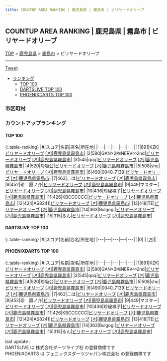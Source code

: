```yaml
---
title: COUNTUP AREA RANKING | 鹿児島県 | 霧島市 | ビリヤードオリーブ
---
```

## COUNTUP AREA RANKING | 鹿児島県 | 霧島市 | ビリヤードオリーブ

[TOP](/darts/rank/) > [鹿児島県](/darts/rank/鹿児島県/) > [霧島市](/darts/rank/鹿児島県/霧島市/) > ビリヤードオリーブ

___

<a href="https://twitter.com/share?ref_src=twsrc%5Etfw" data-text="COUNTUP AREA RANKING | 鹿児島県霧島市ビリヤードオリーブ" class="twitter-share-button" data-hashtags="DARTSLIVE,PHOENIXDARTS,darts,ダーツ" data-show-count="false">Tweet</a>

* [ランキング](#カウントアップランキング)
    * [TOP 100](#top-100)
    * [DARTSLIVE TOP 100](#dartslive-top-100)
    * [PHOENIXDARTS TOP 100](#phoenixdarts-top-100)

### 市区町村

<ul>

</ul>

### カウントアップランキング

#### TOP 100



{:.table-ranking}
|#|スコア|名前|店名|所在地|
|---|---|---|---|---|
|1|691|<span class="rank-name-pd">KZK</span>|<a href="/darts/rank/shops/93936.html">ビリヤードオリーブ</a> <a href="https://vs.phoenixdarts.com/jp/shop/shopDetailInfo/s_93936?s_seq=93936">[↗]</a>|<a href="/darts/rank/鹿児島県/霧島市">鹿児島県霧島市</a>|
|2|580|<span class="rank-name-pd">GAN×2㈲NERV∽2nd</span>|<a href="/darts/rank/shops/93936.html">ビリヤードオリーブ</a> <a href="https://vs.phoenixdarts.com/jp/shop/shopDetailInfo/s_93936?s_seq=93936">[↗]</a>|<a href="/darts/rank/鹿児島県/霧島市">鹿児島県霧島市</a>|
|3|545|<span class="rank-name-pd">qqq</span>|<a href="/darts/rank/shops/93936.html">ビリヤードオリーブ</a> <a href="https://vs.phoenixdarts.com/jp/shop/shopDetailInfo/s_93936?s_seq=93936">[↗]</a>|<a href="/darts/rank/鹿児島県/霧島市">鹿児島県霧島市</a>|
|4|520|<span class="rank-name-pd">珍吸公</span>|<a href="/darts/rank/shops/93936.html">ビリヤードオリーブ</a> <a href="https://vs.phoenixdarts.com/jp/shop/shopDetailInfo/s_93936?s_seq=93936">[↗]</a>|<a href="/darts/rank/鹿児島県/霧島市">鹿児島県霧島市</a>|
|5|508|<span class="rank-name-pd">shu</span>|<a href="/darts/rank/shops/93936.html">ビリヤードオリーブ</a> <a href="https://vs.phoenixdarts.com/jp/shop/shopDetailInfo/s_93936?s_seq=93936">[↗]</a>|<a href="/darts/rank/鹿児島県/霧島市">鹿児島県霧島市</a>|
|6|490|<span class="rank-name-pd">0040_7139</span>|<a href="/darts/rank/shops/93936.html">ビリヤードオリーブ</a> <a href="https://vs.phoenixdarts.com/jp/shop/shopDetailInfo/s_93936?s_seq=93936">[↗]</a>|<a href="/darts/rank/鹿児島県/霧島市">鹿児島県霧島市</a>|
|7|463|<span class="rank-name-pd">こは</span>|<a href="/darts/rank/shops/93936.html">ビリヤードオリーブ</a> <a href="https://vs.phoenixdarts.com/jp/shop/shopDetailInfo/s_93936?s_seq=93936">[↗]</a>|<a href="/darts/rank/鹿児島県/霧島市">鹿児島県霧島市</a>|
|8|452|<span class="rank-name-pd">珍　霞ノ介</span>|<a href="/darts/rank/shops/93936.html">ビリヤードオリーブ</a> <a href="https://vs.phoenixdarts.com/jp/shop/shopDetailInfo/s_93936?s_seq=93936">[↗]</a>|<a href="/darts/rank/鹿児島県/霧島市">鹿児島県霧島市</a>|
|9|449|<span class="rank-name-pd">マスター</span>|<a href="/darts/rank/shops/93936.html">ビリヤードオリーブ</a> <a href="https://vs.phoenixdarts.com/jp/shop/shopDetailInfo/s_93936?s_seq=93936">[↗]</a>|<a href="/darts/rank/鹿児島県/霧島市">鹿児島県霧島市</a>|
|10|436|<span class="rank-name-pd">珍秘裸子</span>|<a href="/darts/rank/shops/93936.html">ビリヤードオリーブ</a> <a href="https://vs.phoenixdarts.com/jp/shop/shopDetailInfo/s_93936?s_seq=93936">[↗]</a>|<a href="/darts/rank/鹿児島県/霧島市">鹿児島県霧島市</a>|
|11|426|<span class="rank-name-pd">KBCCCCCC</span>|<a href="/darts/rank/shops/93936.html">ビリヤードオリーブ</a> <a href="https://vs.phoenixdarts.com/jp/shop/shopDetailInfo/s_93936?s_seq=93936">[↗]</a>|<a href="/darts/rank/鹿児島県/霧島市">鹿児島県霧島市</a>|
|12|424|<span class="rank-name-pd">AS8241</span>|<a href="/darts/rank/shops/93936.html">ビリヤードオリーブ</a> <a href="https://vs.phoenixdarts.com/jp/shop/shopDetailInfo/s_93936?s_seq=93936">[↗]</a>|<a href="/darts/rank/鹿児島県/霧島市">鹿児島県霧島市</a>|
|13|418|<span class="rank-name-pd">TE</span>|<a href="/darts/rank/shops/93936.html">ビリヤードオリーブ</a> <a href="https://vs.phoenixdarts.com/jp/shop/shopDetailInfo/s_93936?s_seq=93936">[↗]</a>|<a href="/darts/rank/鹿児島県/霧島市">鹿児島県霧島市</a>|
|14|363|<span class="rank-name-pd">Bulgogi</span>|<a href="/darts/rank/shops/93936.html">ビリヤードオリーブ</a> <a href="https://vs.phoenixdarts.com/jp/shop/shopDetailInfo/s_93936?s_seq=93936">[↗]</a>|<a href="/darts/rank/鹿児島県/霧島市">鹿児島県霧島市</a>|
|15|315|<span class="rank-name-pd">るん</span>|<a href="/darts/rank/shops/93936.html">ビリヤードオリーブ</a> <a href="https://vs.phoenixdarts.com/jp/shop/shopDetailInfo/s_93936?s_seq=93936">[↗]</a>|<a href="/darts/rank/鹿児島県/霧島市">鹿児島県霧島市</a>|


#### DARTSLIVE TOP 100



{:.table-ranking}
|#|スコア|名前|店名|所在地|
|---|---|---|---|---|
||0|<span class="rank-name-dl"> </span>|<a href="/darts/rank/shops/.html"></a> <a href="">[↗]</a>|<a href="/darts/rank//"></a>|


#### PHOENIXDARTS TOP 100



{:.table-ranking}
|#|スコア|名前|店名|所在地|
|---|---|---|---|---|
|1|691|<span class="rank-name-pd">KZK</span>|<a href="/darts/rank/shops/93936.html">ビリヤードオリーブ</a> <a href="https://vs.phoenixdarts.com/jp/shop/shopDetailInfo/s_93936?s_seq=93936">[↗]</a>|<a href="/darts/rank/鹿児島県/霧島市">鹿児島県霧島市</a>|
|2|580|<span class="rank-name-pd">GAN×2㈲NERV∽2nd</span>|<a href="/darts/rank/shops/93936.html">ビリヤードオリーブ</a> <a href="https://vs.phoenixdarts.com/jp/shop/shopDetailInfo/s_93936?s_seq=93936">[↗]</a>|<a href="/darts/rank/鹿児島県/霧島市">鹿児島県霧島市</a>|
|3|545|<span class="rank-name-pd">qqq</span>|<a href="/darts/rank/shops/93936.html">ビリヤードオリーブ</a> <a href="https://vs.phoenixdarts.com/jp/shop/shopDetailInfo/s_93936?s_seq=93936">[↗]</a>|<a href="/darts/rank/鹿児島県/霧島市">鹿児島県霧島市</a>|
|4|520|<span class="rank-name-pd">珍吸公</span>|<a href="/darts/rank/shops/93936.html">ビリヤードオリーブ</a> <a href="https://vs.phoenixdarts.com/jp/shop/shopDetailInfo/s_93936?s_seq=93936">[↗]</a>|<a href="/darts/rank/鹿児島県/霧島市">鹿児島県霧島市</a>|
|5|508|<span class="rank-name-pd">shu</span>|<a href="/darts/rank/shops/93936.html">ビリヤードオリーブ</a> <a href="https://vs.phoenixdarts.com/jp/shop/shopDetailInfo/s_93936?s_seq=93936">[↗]</a>|<a href="/darts/rank/鹿児島県/霧島市">鹿児島県霧島市</a>|
|6|490|<span class="rank-name-pd">0040_7139</span>|<a href="/darts/rank/shops/93936.html">ビリヤードオリーブ</a> <a href="https://vs.phoenixdarts.com/jp/shop/shopDetailInfo/s_93936?s_seq=93936">[↗]</a>|<a href="/darts/rank/鹿児島県/霧島市">鹿児島県霧島市</a>|
|7|463|<span class="rank-name-pd">こは</span>|<a href="/darts/rank/shops/93936.html">ビリヤードオリーブ</a> <a href="https://vs.phoenixdarts.com/jp/shop/shopDetailInfo/s_93936?s_seq=93936">[↗]</a>|<a href="/darts/rank/鹿児島県/霧島市">鹿児島県霧島市</a>|
|8|452|<span class="rank-name-pd">珍　霞ノ介</span>|<a href="/darts/rank/shops/93936.html">ビリヤードオリーブ</a> <a href="https://vs.phoenixdarts.com/jp/shop/shopDetailInfo/s_93936?s_seq=93936">[↗]</a>|<a href="/darts/rank/鹿児島県/霧島市">鹿児島県霧島市</a>|
|9|449|<span class="rank-name-pd">マスター</span>|<a href="/darts/rank/shops/93936.html">ビリヤードオリーブ</a> <a href="https://vs.phoenixdarts.com/jp/shop/shopDetailInfo/s_93936?s_seq=93936">[↗]</a>|<a href="/darts/rank/鹿児島県/霧島市">鹿児島県霧島市</a>|
|10|436|<span class="rank-name-pd">珍秘裸子</span>|<a href="/darts/rank/shops/93936.html">ビリヤードオリーブ</a> <a href="https://vs.phoenixdarts.com/jp/shop/shopDetailInfo/s_93936?s_seq=93936">[↗]</a>|<a href="/darts/rank/鹿児島県/霧島市">鹿児島県霧島市</a>|
|11|426|<span class="rank-name-pd">KBCCCCCC</span>|<a href="/darts/rank/shops/93936.html">ビリヤードオリーブ</a> <a href="https://vs.phoenixdarts.com/jp/shop/shopDetailInfo/s_93936?s_seq=93936">[↗]</a>|<a href="/darts/rank/鹿児島県/霧島市">鹿児島県霧島市</a>|
|12|424|<span class="rank-name-pd">AS8241</span>|<a href="/darts/rank/shops/93936.html">ビリヤードオリーブ</a> <a href="https://vs.phoenixdarts.com/jp/shop/shopDetailInfo/s_93936?s_seq=93936">[↗]</a>|<a href="/darts/rank/鹿児島県/霧島市">鹿児島県霧島市</a>|
|13|418|<span class="rank-name-pd">TE</span>|<a href="/darts/rank/shops/93936.html">ビリヤードオリーブ</a> <a href="https://vs.phoenixdarts.com/jp/shop/shopDetailInfo/s_93936?s_seq=93936">[↗]</a>|<a href="/darts/rank/鹿児島県/霧島市">鹿児島県霧島市</a>|
|14|363|<span class="rank-name-pd">Bulgogi</span>|<a href="/darts/rank/shops/93936.html">ビリヤードオリーブ</a> <a href="https://vs.phoenixdarts.com/jp/shop/shopDetailInfo/s_93936?s_seq=93936">[↗]</a>|<a href="/darts/rank/鹿児島県/霧島市">鹿児島県霧島市</a>|
|15|315|<span class="rank-name-pd">るん</span>|<a href="/darts/rank/shops/93936.html">ビリヤードオリーブ</a> <a href="https://vs.phoenixdarts.com/jp/shop/shopDetailInfo/s_93936?s_seq=93936">[↗]</a>|<a href="/darts/rank/鹿児島県/霧島市">鹿児島県霧島市</a>|


<div class="footer border-top border-gray-light mt-5 pt-3 text-right text-gray">
    last update : <span style="font-weight: italic" id="foot_last_modified"></span><br />
    DARTSLIVE は 株式会社ダーツライブ社 の登録商標です<br />
    PHOENIXDARTS は フェニックスダーツジャパン株式会社 の登録商標です<br />
</div>

<script src="https://cdnjs.cloudflare.com/ajax/libs/jquery.tablesorter/2.31.3/js/jquery.tablesorter.min.js" integrity="sha512-qzgd5cYSZcosqpzpn7zF2ZId8f/8CHmFKZ8j7mU4OUXTNRd5g+ZHBPsgKEwoqxCtdQvExE5LprwwPAgoicguNg==" crossorigin="anonymous" referrerpolicy="no-referrer"></script>
<link rel="stylesheet" href="https://cdnjs.cloudflare.com/ajax/libs/jquery.tablesorter/2.31.3/css/theme.default.min.css" integrity="sha512-wghhOJkjQX0Lh3NSWvNKeZ0ZpNn+SPVXX1Qyc9OCaogADktxrBiBdKGDoqVUOyhStvMBmJQ8ZdMHiR3wuEq8+w==" crossorigin="anonymous" referrerpolicy="no-referrer" />
<script>
$(function() {
    $(".table-ranking").tablesorter({sortList:[[0, 0]]});
    $("#foot_last_modified").text(formatDate(new Date(document.lastModified), 'yyyy-MM-dd HH:mm:ss'));
});
</script>

<script async src="https://platform.twitter.com/widgets.js" charset="utf-8"></script>
